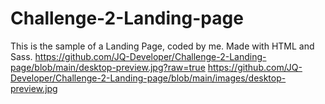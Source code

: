 # Challenge-2-Landing-page
This is the sample of a Landing Page, coded by me. Made with HTML and Sass.
https://github.com/JQ-Developer/Challenge-2-Landing-page/blob/main/desktop-preview.jpg?raw=true
https://github.com/JQ-Developer/Challenge-2-Landing-page/blob/main/images/desktop-preview.jpg
